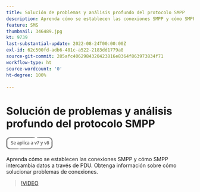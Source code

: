 ```yaml
---
title: Solución de problemas y análisis profundo del protocolo SMPP
description: Aprenda cómo se establecen las conexiones SMPP y cómo SMPP intercambia datos a través de PDU. Obtenga información sobre cómo solucionar problemas de conexiones.
feature: SMS
thumbnail: 346489.jpg
kt: 9739
last-substantial-update: 2022-08-24T00:00:00Z
exl-id: 62c500fd-adb6-481c-a522-2183dd1779a8
source-git-commit: 285afc4062984320423816e8364f863973834f71
workflow-type: ht
source-wordcount: '0'
ht-degree: 100%

---
```


# Solución de problemas y análisis profundo del protocolo SMPP

![Aplicable a las versiones 7 y 8](../assets/V7-V8-stamp.png)

Aprenda cómo se establecen las conexiones SMPP y cómo SMPP intercambia datos a través de PDU. Obtenga información sobre cómo solucionar problemas de conexiones.

>[!VIDEO](https://video.tv.adobe.com/v/346489?quality=12)
